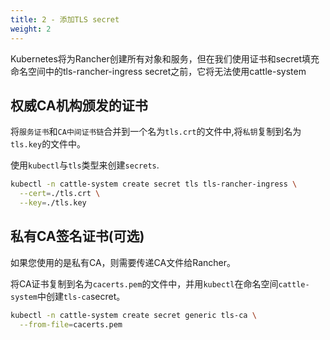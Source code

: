 ```yaml
---
title: 2 - 添加TLS secret
weight: 2
---
```


Kubernetes将为Rancher创建所有对象和服务，但在我们使用证书和secret填充命名空间中的tls-rancher-ingress secret之前，它将无法使用cattle-system

## 权威CA机构颁发的证书

将`服务证书`和`CA中间证书链`合并到一个名为`tls.crt`的文件中,将`私钥`复制到名为`tls.key`的文件中。

使用`kubectl`与`tls`类型来创建`secrets`.

```bash
kubectl -n cattle-system create secret tls tls-rancher-ingress \
  --cert=./tls.crt \
  --key=./tls.key
```

## 私有CA签名证书(可选)

如果您使用的是私有CA，则需要传递CA文件给Rancher。

将CA证书复制到名为`cacerts.pem`的文件中，并用`kubectl`在命名空间`cattle-system`中创建`tls-ca`secret。

```bash
kubectl -n cattle-system create secret generic tls-ca \
  --from-file=cacerts.pem
```
